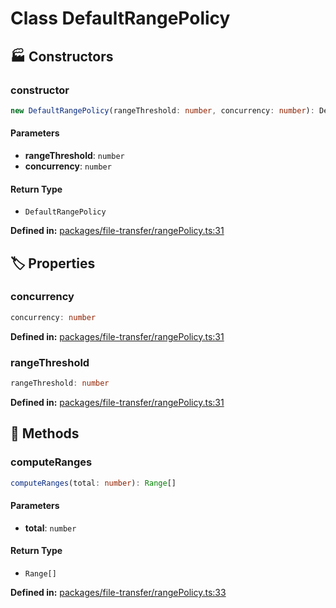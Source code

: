 # Class DefaultRangePolicy

## 🏭 Constructors

### constructor

```ts
new DefaultRangePolicy(rangeThreshold: number, concurrency: number): DefaultRangePolicy
```
#### Parameters

- **rangeThreshold**: `number`
- **concurrency**: `number`
#### Return Type

- `DefaultRangePolicy`

<p style="font-size: 14px; color: var(--vp-c-text-2)">
<strong>Defined in:</strong> <a href="https://github.com/voxelum/minecraft-launcher-core-node/blob/master/packages/file-transfer/rangePolicy.ts#L31" target="_blank" rel="noreferrer">packages/file-transfer/rangePolicy.ts:31</a>
</p>


## 🏷️ Properties

### concurrency <Badge type="tip" text="readonly" />

```ts
concurrency: number
```
<p style="font-size: 14px; color: var(--vp-c-text-2)">
<strong>Defined in:</strong> <a href="https://github.com/voxelum/minecraft-launcher-core-node/blob/master/packages/file-transfer/rangePolicy.ts#L31" target="_blank" rel="noreferrer">packages/file-transfer/rangePolicy.ts:31</a>
</p>


### rangeThreshold <Badge type="tip" text="readonly" />

```ts
rangeThreshold: number
```
<p style="font-size: 14px; color: var(--vp-c-text-2)">
<strong>Defined in:</strong> <a href="https://github.com/voxelum/minecraft-launcher-core-node/blob/master/packages/file-transfer/rangePolicy.ts#L31" target="_blank" rel="noreferrer">packages/file-transfer/rangePolicy.ts:31</a>
</p>


## 🔧 Methods

### computeRanges

```ts
computeRanges(total: number): Range[]
```
#### Parameters

- **total**: `number`
#### Return Type

- `Range[]`

<p style="font-size: 14px; color: var(--vp-c-text-2)">
<strong>Defined in:</strong> <a href="https://github.com/voxelum/minecraft-launcher-core-node/blob/master/packages/file-transfer/rangePolicy.ts#L33" target="_blank" rel="noreferrer">packages/file-transfer/rangePolicy.ts:33</a>
</p>


